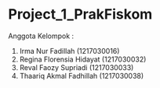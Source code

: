 # Project_1_PrakFiskom
Anggota Kelompok :
1. Irma Nur Fadillah (1217030016) 
2. Regina Florensia Hidayat (1217030032) 
3. Reval Faozy Supriadi (1217030033) 
4. Thaariq Akmal Fadhillah (1217030038)
